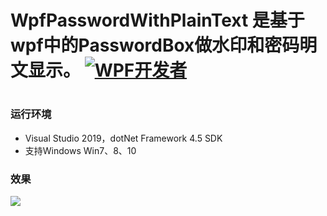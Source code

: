 # WpfPasswordWithPlainText 是基于wpf中的PasswordBox做水印和密码明文显示。 <a target="_blank" href="https://qm.qq.com/cgi-bin/qm/qr?k=B61RFy2vvpaKLEDxaW6NsDpPZA-eSyFh&jump_from=webapi"><img border="0" src="https://pub.idqqimg.com/wpa/images/group.png" alt="WPF开发者" title="WPF开发者"></a>
# <h3>运行环境</h3>

* Visual Studio 2019，dotNet Framework 4.5 SDK
* 支持Windows Win7、8、10  


<h3>效果</h3>  
<img src="/resourcesImage/GIF.gif"/>
